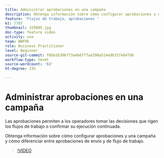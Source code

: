 ```yaml
---
title: Administrar aprobaciones en una campaña
description: Obtenga información sobre cómo configurar aprobaciones y una campaña y cómo diferenciar entre aprobaciones de envío y de flujo de trabajo.
feature: 'Flujos de trabajo, aprobaciones '
kt: 7787
thumbnail: 329605.jpg
doc-type: feature video
activity: use
team: WWFRE
role: Business Practitioner
level: Beginner
source-git-commit: f6bb16306773a4b6ff7aa390a514e9b31fe047d6
workflow-type: tm+mt
source-wordcount: '63'
ht-degree: 23%

---
```



# Administrar aprobaciones en una campaña

Las aprobaciones permiten a los operadores tomar las decisiones que rigen los flujos de trabajo o confirmar su ejecución continuada.

Obtenga información sobre cómo configurar aprobaciones y una campaña y cómo diferenciar entre aprobaciones de envío y de flujo de trabajo.

>[!VIDEO](https://video.tv.adobe.com/v/329605?quality=12)

